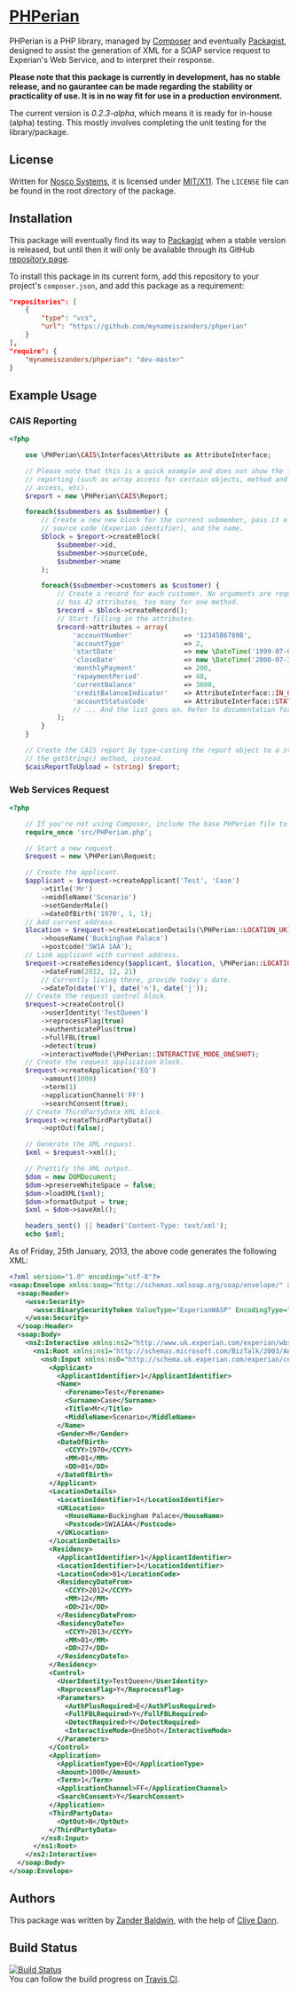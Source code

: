 # [PHPerian](https://github.com/mynameiszanders/phperian)

PHPerian is a PHP library, managed by [Composer](http://getcomposer.org) and eventually [Packagist](https://packagist.org/), designed to assist the generation of XML for a SOAP service request to Experian's Web Service, and to interpret their response.

**Please note that this package is currently in development, has no stable release, and no gaurantee can be made
regarding the stability or practicality of use. It is in no way fit for use in a production environment.**

The current version is *0.2.3-alpha*, which means it is ready for in-house (alpha) testing. This mostly involves completing the unit testing for the library/package.

License
-------

Written for [Nosco Systems](http://nosco-systems.co.uk), it is licensed under [MIT/X11](http://j.mp/mit-license). The
`LICENSE` file can be found in the root directory of the package.

Installation
------------

This package will eventually find its way to [Packagist](https://packagist.org/) when a stable version is released, but
until then it will only be available through its GitHub [repository page][repo].

To install this package in its current form, add this repository to your project's `composer.json`, and add this package
as a requirement:

```json
"repositories": [
    {
        "type": "vcs",
        "url": "https://github.com/mynameiszanders/phperian"
    }
],
"require": {
    "mynameiszanders/phperian": "dev-master"
}
```

Example Usage
-------------

### CAIS Reporting

```php
<?php

    use \PHPerian\CAIS\Interfaces\Attribute as AttributeInterface;

    // Please note that this is a quick example and does not show the full capability of CAIS
    // reporting (such as array access for certain objects, method and object attribute
    // access, etc).
    $report = new \PHPerian\CAIS\Report;

    foreach($submembers as $submember) {
        // Create a new new block for the current submember, pass it a custom identifier, the
        // source code (Experian identifier), and the name.
        $block = $report->createBlock(
            $submember->id,
            $submember->sourceCode,
            $submember->name
        );

        foreach($submember->customers as $customer) {
            // Create a record for each customer. No arguments are required because the record
            // has 42 attributes, too many for one method.
            $record = $block->createRecord();
            // Start filling in the attributes.
            $record->attributes = array(
                'accountNumber'             => '12345B6789B',
                'accountType'               => 2,
                'startDate'                 => new \DateTime('1999-07-03'),
                'closeDate'                 => new \DateTime('2000-07-30'),
                'monthlyPayment'            => 200,
                'repaymentPeriod'           => 48,
                'currentBalance'            => 3600,
                'creditBalanceIndicator'    => AttributeInterface::IN_CREDIT,
                'accountStatusCode'         => AttributeInterface::STATUS_DORMANT,
                // ... And the list goes on. Refer to documentation for a full list of attributes.
            );
        }
    }

    // Create the CAIS report by type-casting the report object to a string. We could also use
    // the getString() method, instead.
    $caisReportToUpload = (string) $report;
```

### Web Services Request

```php
<?php

    // If you're not using Composer, include the base PHPerian file to autoload the classes for you.
    require_once 'src/PHPerian.php';

    // Start a new request.
    $request = new \PHPerian\Request;

    // Create the applicant.
    $applicant = $request->createApplicant('Test', 'Case')
        ->title('Mr')
        ->middleName('Scenario')
        ->setGenderMale()
        ->dateOfBirth('1970', 1, 1);
    // Add current address.
    $location = $request->createLocationDetails(\PHPerian::LOCATION_UK)
        ->houseName('Buckingham Palace')
        ->postcode('SW1A 1AA');
    // Link applicant with current address.
    $request->createResidency($applicant, $location, \PHPerian::LOCATION_CURRENT)
        ->dateFrom(2012, 12, 21)
        // Currently living there, provide today's date.
        ->dateTo(date('Y'), date('n'), date('j'));
    // Create the request control block.
    $request->createControl()
        ->userIdentity('TestQueen')
        ->reprocessFlag(true)
        ->authenticatePlus(true)
        ->fullFBL(true)
        ->detect(true)
        ->interactiveMode(\PHPerian::INTERACTIVE_MODE_ONESHOT);
    // Create the request application block.
    $request->createApplication('EQ')
        ->amount(1000)
        ->term(1)
        ->applicationChannel('FF')
        ->searchConsent(true);
    // Create ThirdPartyData XML block.
    $request->createThirdPartyData()
        ->optOut(false);

    // Generate the XML request.
    $xml = $request->xml();

    // Prettify the XML output.
    $dom = new DOMDocument;
    $dom->preserveWhiteSpace = false;
    $dom->loadXML($xml);
    $dom->formatOutput = true;
    $xml = $dom->saveXml();

    headers_sent() || header('Content-Type: text/xml');
    echo $xml;
```

As of Friday, 25th January, 2013, the above code generates the following XML:

```xml
<?xml version="1.0" encoding="utf-8"?>
<soap:Envelope xmlns:soap="http://schemas.xmlsoap.org/soap/envelope/" xmlns:xsi="http://www.w3.org/2001/XMLSchema-instance" xmlns:xsd="http://www.w3.org/2001/XMLSchema" xmlns:wsse="http://docs.oasis-open.org/wss/2004/01/oasis-200401-wss-wssecurity-secext-1.0.xsd" xmlns:wsu="http://docs.oasis-open.org/wss/2004/01/oasis-200401-wss-wssecurity-utility-1.0.xsd">
  <soap:Header>
    <wsse:Security>
      <wsse:BinarySecurityToken ValueType="ExperianWASP" EncodingType="wsse:Base64Binary" wsu:Id="SecurityToken">{{BinarySecurityToken}}</wsse:BinarySecurityToken>
    </wsse:Security>
  </soap:Header>
  <soap:Body>
    <ns2:Interactive xmlns:ns2="http://www.uk.experian.com/experian/wbsv/peinteractive/v100">
      <ns1:Root xmlns:ns1="http://schemas.microsoft.com/BizTalk/2003/Any">
        <ns0:Input xmlns:ns0="http://schema.uk.experian.com/experian/cems/msgs/v1.7/ConsumerData">
          <Applicant>
            <ApplicantIdentifier>1</ApplicantIdentifier>
            <Name>
              <Forename>Test</Forename>
              <Surname>Case</Surname>
              <Title>Mr</Title>
              <MiddleName>Scenario</MiddleName>
            </Name>
            <Gender>M</Gender>
            <DateOfBirth>
              <CCYY>1970</CCYY>
              <MM>01</MM>
              <DD>01</DD>
            </DateOfBirth>
          </Applicant>
          <LocationDetails>
            <LocationIdentifier>1</LocationIdentifier>
            <UKLocation>
              <HouseName>Buckingham Palace</HouseName>
              <Postcode>SW1A1AA</Postcode>
            </UKLocation>
          </LocationDetails>
          <Residency>
            <ApplicantIdentifier>1</ApplicantIdentifier>
            <LocationIdentifier>1</LocationIdentifier>
            <LocationCode>01</LocationCode>
            <ResidencyDateFrom>
              <CCYY>2012</CCYY>
              <MM>12</MM>
              <DD>21</DD>
            </ResidencyDateFrom>
            <ResidencyDateTo>
              <CCYY>2013</CCYY>
              <MM>01</MM>
              <DD>27</DD>
            </ResidencyDateTo>
          </Residency>
          <Control>
            <UserIdentity>TestQueen</UserIdentity>
            <ReprocessFlag>Y</ReprocessFlag>
            <Parameters>
              <AuthPlusRequired>E</AuthPlusRequired>
              <FullFBLRequired>Y</FullFBLRequired>
              <DetectRequired>Y</DetectRequired>
              <InteractiveMode>OneShot</InteractiveMode>
            </Parameters>
          </Control>
          <Application>
            <ApplicationType>EQ</ApplicationType>
            <Amount>1000</Amount>
            <Term>1</Term>
            <ApplicationChannel>FF</ApplicationChannel>
            <SearchConsent>Y</SearchConsent>
          </Application>
          <ThirdPartyData>
            <OptOut>N</OptOut>
          </ThirdPartyData>
        </ns0:Input>
      </ns1:Root>
    </ns2:Interactive>
  </soap:Body>
</soap:Envelope>
```

Authors
-------

This package was written by [Zander Baldwin](http://mynameiszanders.github.com), with the help of [Clive Dann](https://github.com/clivedann).

Build Status
------------

[![Build Status](https://travis-ci.org/mynameiszanders/phperian.png?branch=develop)][travisbuild]<br />
You can follow the build progress on [Travis CI](https://travis-ci.org/mynameiszanders/phperian).

[repo]: https://github.com/mynameiszanders/phperian "PHPerian GitHub repository"
[travisbuild]: https://travis-ci.org/mynameiszanders/phperian "Build Status on Travis CI"
